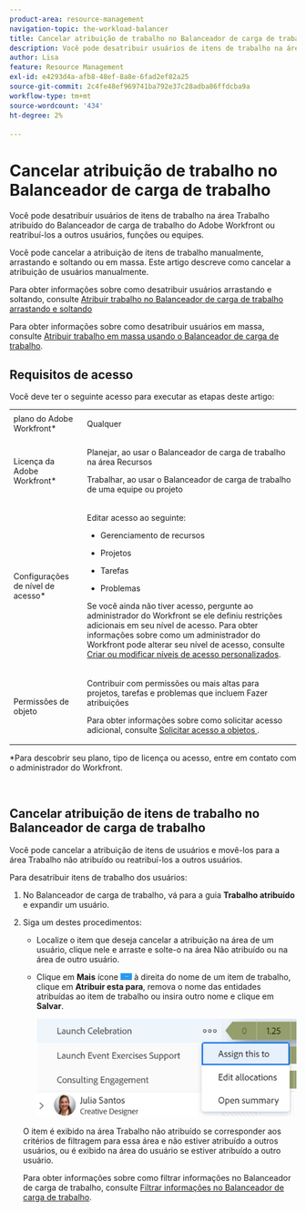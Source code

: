 ```yaml
---
product-area: resource-management
navigation-topic: the-workload-balancer
title: Cancelar atribuição de trabalho no Balanceador de carga de trabalho
description: Você pode desatribuir usuários de itens de trabalho na área Trabalho atribuído do Balanceador de carga de trabalho do Adobe Workfront ou reatribuí-los a outros usuários, funções ou equipes.
author: Lisa
feature: Resource Management
exl-id: e4293d4a-afb8-48ef-8a8e-6fad2ef82a25
source-git-commit: 2c4fe48ef969741ba792e37c28adba86ffdcba9a
workflow-type: tm+mt
source-wordcount: '434'
ht-degree: 2%

---
```


# Cancelar atribuição de trabalho no Balanceador de carga de trabalho

Você pode desatribuir usuários de itens de trabalho na área Trabalho atribuído do Balanceador de carga de trabalho do Adobe Workfront ou reatribuí-los a outros usuários, funções ou equipes.

Você pode cancelar a atribuição de itens de trabalho manualmente, arrastando e soltando ou em massa. Este artigo descreve como cancelar a atribuição de usuários manualmente.

Para obter informações sobre como desatribuir usuários arrastando e soltando, consulte [Atribuir trabalho no Balanceador de carga de trabalho arrastando e soltando](../../resource-mgmt/workload-balancer/assign-work-in-workload-balancer-by-drag-and-drop.md)

Para obter informações sobre como desatribuir usuários em massa, consulte [Atribuir trabalho em massa usando o Balanceador de carga de trabalho](../../resource-mgmt/workload-balancer/assign-work-in-workload-balancer-in-bulk.md).

## Requisitos de acesso

Você deve ter o seguinte acesso para executar as etapas deste artigo:

<table style="table-layout:auto"> 
 <col> 
 <col> 
 <tbody> 
  <tr> 
   <td role="rowheader">plano do Adobe Workfront*</td> 
   <td> <p>Qualquer </p> </td> 
  </tr> 
  <tr> 
   <td role="rowheader">Licença da Adobe Workfront*</td> 
   <td> <p>Planejar, ao usar o Balanceador de carga de trabalho na área Recursos</p>
   <p>Trabalhar, ao usar o Balanceador de carga de trabalho de uma equipe ou projeto</p>

</td> 
  </tr> 
  <tr> 
   <td role="rowheader">Configurações de nível de acesso*</td> 
   <td> <p>Editar acesso ao seguinte:</p> 
    <ul> 
     <li> <p>Gerenciamento de recursos</p> </li> 
     <li> <p>Projetos</p> </li> 
     <li> <p>Tarefas</p> </li> 
     <li> <p>Problemas</p> </li> 
    </ul> <p>Se você ainda não tiver acesso, pergunte ao administrador do Workfront se ele definiu restrições adicionais em seu nível de acesso. Para obter informações sobre como um administrador do Workfront pode alterar seu nível de acesso, consulte <a href="../../administration-and-setup/add-users/configure-and-grant-access/create-modify-access-levels.md" class="MCXref xref">Criar ou modificar níveis de acesso personalizados</a>.</p> </td> 
  </tr> 
  <tr> 
   <td role="rowheader">Permissões de objeto</td> 
   <td> <p>Contribuir com permissões ou mais altas para projetos, tarefas e problemas que incluem Fazer atribuições</p> <p>Para obter informações sobre como solicitar acesso adicional, consulte <a href="../../workfront-basics/grant-and-request-access-to-objects/request-access.md" class="MCXref xref">Solicitar acesso a objetos </a>.</p> </td> 
  </tr> 
 </tbody> 
</table>

&#42;Para descobrir seu plano, tipo de licença ou acesso, entre em contato com o administrador do Workfront.

 

## Cancelar atribuição de itens de trabalho no Balanceador de carga de trabalho

Você pode cancelar a atribuição de itens de usuários e movê-los para a área Trabalho não atribuído ou reatribuí-los a outros usuários.

Para desatribuir itens de trabalho dos usuários:

1. No Balanceador de carga de trabalho, vá para a guia **Trabalho atribuído** e expandir um usuário.
1. Siga um destes procedimentos:

   * Localize o item que deseja cancelar a atribuição na área de um usuário, clique nele e arraste e solte-o na área Não atribuído ou na área de outro usuário.
   * Clique em **Mais** ícone ![](assets/more-icon-task-list.png) à direita do nome de um item de trabalho, clique em **Atribuir esta para**, remova o nome das entidades atribuídas ao item de trabalho ou insira outro nome e clique em **Salvar**.

     ![](assets/assign-this-to-link-from-task-wb-nwe-350x104.png)

   O item é exibido na área Trabalho não atribuído se corresponder aos critérios de filtragem para essa área e não estiver atribuído a outros usuários, ou é exibido na área do usuário se estiver atribuído a outro usuário.

   Para obter informações sobre como filtrar informações no Balanceador de carga de trabalho, consulte [Filtrar informações no Balanceador de carga de trabalho](../../resource-mgmt/workload-balancer/filter-information-workload-balancer.md).
